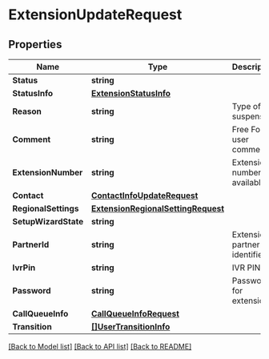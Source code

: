 # ExtensionUpdateRequest

## Properties

Name | Type | Description | Notes
------------ | ------------- | ------------- | -------------
**Status** | **string** |  | [optional] 
**StatusInfo** | [**ExtensionStatusInfo**](ExtensionStatusInfo.md) |  | [optional] 
**Reason** | **string** | Type of suspension | [optional] 
**Comment** | **string** | Free Form user comment | [optional] 
**ExtensionNumber** | **string** | Extension number available | [optional] 
**Contact** | [**ContactInfoUpdateRequest**](ContactInfoUpdateRequest.md) |  | [optional] 
**RegionalSettings** | [**ExtensionRegionalSettingRequest**](ExtensionRegionalSettingRequest.md) |  | [optional] 
**SetupWizardState** | **string** |  | [optional] 
**PartnerId** | **string** |  Extension partner identifier | [optional] 
**IvrPin** | **string** | IVR PIN | [optional] 
**Password** | **string** | Password for extension | [optional] 
**CallQueueInfo** | [**CallQueueInfoRequest**](CallQueueInfoRequest.md) |  | [optional] 
**Transition** | [**[]UserTransitionInfo**](UserTransitionInfo.md) |  | [optional] 

[[Back to Model list]](../README.md#documentation-for-models) [[Back to API list]](../README.md#documentation-for-api-endpoints) [[Back to README]](../README.md)


